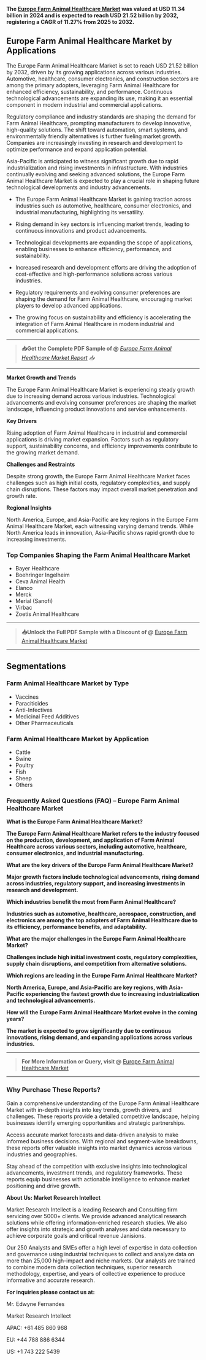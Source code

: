 <p><strong>The <a href="https://www.marketresearchintellect.com/download-sample/?rid=499795&amp;utm_source=Pulse-April-Europe&amp;utm_medium=852">Europe Farm Animal Healthcare Market</a> was valued at USD 11.34 billion in 2024 and is expected to reach USD 21.52 billion by 2032, registering a CAGR of 11.27% from 2025 to 2032.</strong></p><h2>Europe Farm Animal Healthcare Market by Applications&nbsp;</h2><p><p>The Europe Farm Animal Healthcare Market is set to reach USD 21.52 billion by 2032, driven by its growing applications across various industries. Automotive, healthcare, consumer electronics, and construction sectors are among the primary adopters, leveraging Farm Animal Healthcare for enhanced efficiency, sustainability, and performance. Continuous technological advancements are expanding its use, making it an essential component in modern industrial and commercial applications.</p><p>Regulatory compliance and industry standards are shaping the demand for Farm Animal Healthcare, prompting manufacturers to develop innovative, high-quality solutions. The shift toward automation, smart systems, and environmentally friendly alternatives is further fueling market growth. Companies are increasingly investing in research and development to optimize performance and expand application potential.</p><p>Asia-Pacific is anticipated to witness significant growth due to rapid industrialization and rising investments in infrastructure. With industries continually evolving and seeking advanced solutions, the Europe Farm Animal Healthcare Market is expected to play a crucial role in shaping future technological developments and industry advancements.</p></p><ul><li><p>The Europe Farm Animal Healthcare Market is gaining traction across industries such as automotive, healthcare, consumer electronics, and industrial manufacturing, highlighting its versatility.</p></li><li><p>Rising demand in key sectors is influencing market trends, leading to continuous innovations and product advancements.</p></li><li><p>Technological developments are expanding the scope of applications, enabling businesses to enhance efficiency, performance, and sustainability.</p></li><li><p>Increased research and development efforts are driving the adoption of cost-effective and high-performance solutions across various industries.</p></li><li><p>Regulatory requirements and evolving consumer preferences are shaping the demand for Farm Animal Healthcare, encouraging market players to develop advanced applications.</p></li><li><p>The growing focus on sustainability and efficiency is accelerating the integration of Farm Animal Healthcare in modern industrial and commercial applications.</p></li></ul><hr /><blockquote><p><strong><span class="font-[700]">📥Get the Complete PDF Sample of @ </span></strong><em><span class="font-[700]"><a href="https://www.marketresearchintellect.com/download-sample/?rid=499795&amp;utm_source=Pulse-April-Europe&amp;utm_medium=852" target="_blank" data-tracking-control-name="article-ssr-frontend-pulse_little-text-block" data-tracking-will-navigate="" data-test-link="">Europe Farm Animal Healthcare Market Report</a>&nbsp;📥</span></em></p></blockquote><hr /><p class="" data-start="77" data-end="360"><strong data-start="77" data-end="105">Market Growth and Trends</strong></p><p class="" data-start="77" data-end="360">The Europe Farm Animal Healthcare Market is experiencing steady growth due to increasing demand across various industries. Technological advancements and evolving consumer preferences are shaping the market landscape, influencing product innovations and service enhancements.</p><p class="" data-start="362" data-end="606"><strong data-start="362" data-end="377">Key Drivers</strong></p><p class="" data-start="362" data-end="606">Rising adoption of Farm Animal Healthcare in industrial and commercial applications is driving market expansion. Factors such as regulatory support, sustainability concerns, and efficiency improvements contribute to the growing market demand.</p><p class="" data-start="608" data-end="849"><strong data-start="608" data-end="637">Challenges and Restraints</strong></p><p class="" data-start="608" data-end="849">Despite strong growth, the Europe Farm Animal Healthcare Market faces challenges such as high initial costs, regulatory complexities, and supply chain disruptions. These factors may impact overall market penetration and growth rate.</p><p class="" data-start="851" data-end="1095"><strong data-start="851" data-end="872">Regional Insights</strong></p><p class="" data-start="851" data-end="1095">North America, Europe, and Asia-Pacific are key regions in the Europe Farm Animal Healthcare Market, each witnessing varying demand trends. While North America leads in innovation, Asia-Pacific shows rapid growth due to increasing investments.</p><p><h3>Top Companies Shaping the Farm Animal Healthcare Market </h3><ul><li>Bayer Healthcare</li><li>Boehringer Ingelheim</li><li>Ceva Animal Health</li><li>Elanco</li><li>Merck</li><li>Merial (Sanofi)</li><li>Virbac</li><li>Zoetis Animal Healthcare</li></ul></p><hr /><blockquote><p><strong>📥Unlock the Full PDF Sample with a Discount of @</strong> <a href="https://www.marketresearchintellect.com/ask-for-discount/?rid=499795&amp;utm_source=Pulse-April-Europe&amp;utm_medium=852">Europe Farm Animal Healthcare Market</a></p></blockquote><hr /><p><h2>Segmentations</h2><h3>Farm Animal Healthcare Market by Type</h3><ul><li>Vaccines</li><li> Paraciticides</li><li> Anti-Infectives</li><li> Medicinal Feed Additives</li><li> Other Pharmaceuticals</li></ul><h3>Farm Animal Healthcare Market by Application</h3><ul><li>Cattle</li><li> Swine</li><li> Poultry</li><li> Fish</li><li> Sheep</li><li> Others</li></ul></p><h3><strong>Frequently Asked Questions (FAQ) &ndash; Europe Farm Animal Healthcare Market</strong></h3><p><strong>What is the Europe Farm Animal Healthcare Market?</strong></p><p><strong>The Europe Farm Animal Healthcare Market refers to the industry focused on the production, development, and application of Farm Animal Healthcare across various sectors, including automotive, healthcare, consumer electronics, and industrial manufacturing.</strong></p><p><strong>What are the key drivers of the Europe Farm Animal Healthcare Market?</strong></p><p><strong>Major growth factors include technological advancements, rising demand across industries, regulatory support, and increasing investments in research and development.</strong></p><p><strong>Which industries benefit the most from Farm Animal Healthcare?</strong></p><p><strong>Industries such as automotive, healthcare, aerospace, construction, and electronics are among the top adopters of Farm Animal Healthcare due to its efficiency, performance benefits, and adaptability.</strong></p><p><strong>What are the major challenges in the Europe Farm Animal Healthcare Market?</strong></p><p><strong>Challenges include high initial investment costs, regulatory complexities, supply chain disruptions, and competition from alternative solutions.</strong></p><p><strong>Which regions are leading in the Europe Farm Animal Healthcare Market?</strong></p><p><strong>North America, Europe, and Asia-Pacific are key regions, with Asia-Pacific experiencing the fastest growth due to increasing industrialization and technological advancements.</strong></p><p><strong>How will the Europe Farm Animal Healthcare Market evolve in the coming years?</strong></p><p><strong>The market is expected to grow significantly due to continuous innovations, rising demand, and expanding applications across various industries.</strong></p><hr /><blockquote><p><span class="font-[700]"><strong>For More Information or Query, visit&nbsp;@</strong>&nbsp;</span><span class="font-[700]"><a href="https://www.marketresearchintellect.com/product/farm-animal-healthcare-market-size-and-forecast-4/?utm_source=Linkedin&utm_medium=852" target="_blank" data-tracking-control-name="article-ssr-frontend-pulse_little-text-block" data-tracking-will-navigate="" data-test-link="">Europe Farm Animal Healthcare Market</a></span></p></blockquote><hr /><h3><strong data-start="0" data-end="31">Why Purchase These Reports?</strong></h3><p class="" data-start="35" data-end="297">Gain a comprehensive understanding of the Europe Farm Animal Healthcare Market with in-depth insights into key trends, growth drivers, and challenges. These reports provide a detailed competitive landscape, helping businesses identify emerging opportunities and strategic partnerships.</p><p class="" data-start="299" data-end="540">Access accurate market forecasts and data-driven analysis to make informed business decisions. With regional and segment-wise breakdowns, these reports offer valuable insights into market dynamics across various industries and geographies.</p><p class="" data-start="542" data-end="784">Stay ahead of the competition with exclusive insights into technological advancements, investment trends, and regulatory frameworks. These reports equip businesses with actionable intelligence to enhance market positioning and drive growth.</p><p><strong><span class="font-[700]">About Us: Market Research Intellect</span></strong></p><p><span class="">Market Research Intellect is a leading Research and Consulting firm servicing over 5000+ clients. We provide advanced analytical research solutions while offering information-enriched research studies.&nbsp;</span>We also offer insights into strategic and growth analyses and data necessary to achieve corporate goals and critical revenue Janisions.</p><p><span class="">Our 250 Analysts and SMEs offer a high level of expertise in data collection and governance using industrial techniques to collect and analyze data on more than 25,000 high-impact and niche markets. Our analysts are trained to combine modern data collection techniques, superior research methodology, expertise, and years of collective experience to produce informative and accurate research.</span></p><p><strong>For inquiries please contact us at:</strong></p><p>Mr. Edwyne Fernandes</p><p>Market Research Intellect</p><p>APAC: +61 485 860 968</p><p>EU: +44 788 886 6344</p><p>US: +1 743 222 5439</p>